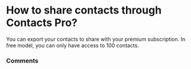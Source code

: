 # How to share contacts through Contacts Pro?

<p class="no-margin">You can export your contacts to share with your premium subscription. In free model, you can only have access to 100 contacts.</p>

### Comments

<Commentaire />